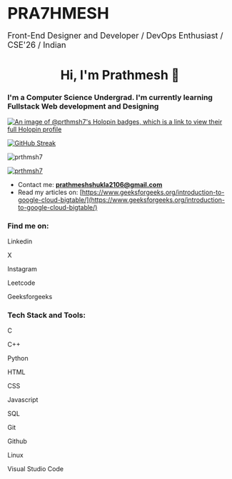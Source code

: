 <h1 style="font-size: 36px; margin-bottom: 10px;">PRA7HMESH</h1>
<p style="font-size: 18px;">Front-End Designer and Developer / DevOps Enthusiast / CSE'26 / Indian</p>
</header>

<h1 align="center">Hi, I'm Prathmesh 👋</h1>
<h3>I'm a Computer Science Undergrad. I'm currently learning Fullstack Web development and Designing</h3>

[![An image of @prthmsh7's Holopin badges, which is a link to view their full Holopin profile](https://holopin.me/prthmsh7)](https://holopin.io/@prthmsh7)



<a href="https://git.io/streak-stats"><img src="https://streak-stats.demolab.com?user=prthmsh7&theme=dark&border_radius=25&date_format=M%20j%5B%2C%20Y%5D&card_width=500" alt="GitHub Streak" /></a>

<p align="left"> <img src="https://komarev.com/ghpvc/?username=prthmsh7&label=Profile%20views&color=0e75b6&style=flat" alt="prthmsh7" /> </p>

<p align="left"> <a href="https://github.com/ryo-ma/github-profile-trophy"><img src="https://github-profile-trophy.vercel.app/?username=prthmsh7" alt="prthmsh7" /></a> </p>

- Contact me: **prathmeshshukla2106@gmail.com**
- Read my articles on: [https://www.geeksforgeeks.org/introduction-to-google-cloud-bigtable/](https://www.geeksforgeeks.org/introduction-to-google-cloud-bigtable/)


<h3 align="left">Find me on:</h3>
<P>Linkedin</P>
<P>X</P>
<P>Instagram</P>
<P>Leetcode</P>
<P>Geeksforgeeks</P>


<h3 align="left">Tech Stack and Tools:</h3>
<p>C</p>
<p>C++</p>
<p>Python</p>
<p>HTML</p>
<p>CSS</p>
<p>Javascript</p>
<p>SQL</p>
<p>Git</p>
<p>Github</p>
<p>Linux</p>
<p>Visual Studio Code</p>
